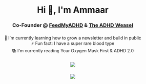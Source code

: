 <h1 align="center">Hi 👋, I'm Ammaar</h1>
<h3 align="center">
  Co-Founder @ 
  <a href="https://www.feedmyadhd.com">FeedMyADHD</a> & 
  <a href="https://adhdweasel.substack.com">The ADHD Weasel</a>
</h3>

### 

<div align="center">

🌱 I’m currently learning how to grow a newsletter and build in public<br>⚡ Fun fact: I have a super rare blood type<br>📚 I'm currently reading Your Oxygen Mask First & ADHD 2.0

###

![](https://github-readme-stats-ammaarkhan.vercel.app/api?username=ammaarkhan&theme=blueberry&hide_border=false&include_all_commits=false&count_private=false)<br/>

###

![](https://github-readme-streak-stats.herokuapp.com/?user=ammaarkhan&theme=blueberry&hide_border=false)<br/>
</div>

<!-- Proudly created with GPRM ( https://gprm.itsvg.in ) -->
